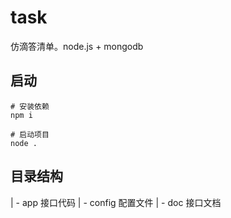 # task
仿滴答清单。node.js + mongodb

## 启动

```
# 安装依赖
npm i 

# 启动项目
node .
```

## 目录结构

| - app 接口代码
| - config 配置文件
| - doc 接口文档
